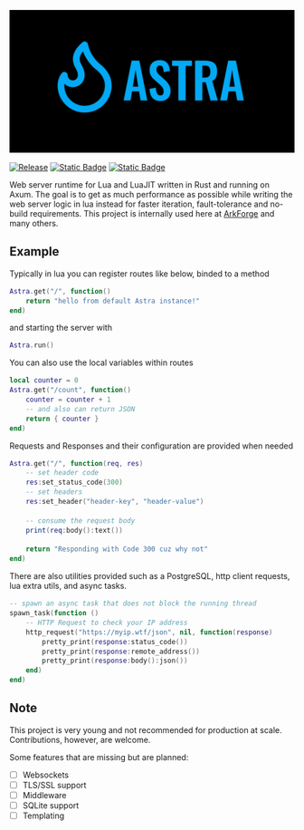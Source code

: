 ![Banner](./docs/banner.png)

[![Release](https://github.com/ArkForgeLabs/Astra/actions/workflows/release.yml/badge.svg)](https://github.com/ArkForgeLabs/Astra/actions/workflows/release.yml)
[![Static Badge](https://img.shields.io/badge/Join-The_Discord-blue?style=flat&logo=discord&color=blue)](https://discord.com/invite/6PMjUx8x3b)
[![Static Badge](https://img.shields.io/badge/Read_The_Docs-blue?style=flat&logo=docsdotrs&color=%23000000)](https://astra.arkforge.net/docs/latest)

Web server runtime for Lua and LuaJIT written in Rust and running on Axum. The goal is to get as much performance as possible while writing the web server logic in lua instead for faster iteration, fault-tolerance and no-build requirements. This project is internally used here at [ArkForge](https://arkforge.net) and many others.

## Example

Typically in lua you can register routes like below, binded to a method

```lua
Astra.get("/", function()
    return "hello from default Astra instance!"
end)
```

and starting the server with

```lua
Astra.run()
```

You can also use the local variables within routes

```lua
local counter = 0
Astra.get("/count", function()
    counter = counter + 1
    -- and also can return JSON
    return { counter }
end)
```

Requests and Responses and their configuration are provided when needed

```lua
Astra.get("/", function(req, res)
    -- set header code
    res:set_status_code(300)
    -- set headers
    res:set_header("header-key", "header-value")

    -- consume the request body
    print(req:body():text())

    return "Responding with Code 300 cuz why not"
end)
```

There are also utilities provided such as a PostgreSQL, http client requests, lua extra utils, and async tasks.

```lua
-- spawn an async task that does not block the running thread
spawn_task(function ()
    -- HTTP Request to check your IP address
    http_request("https://myip.wtf/json", nil, function(response)
        pretty_print(response:status_code())
        pretty_print(response:remote_address())
        pretty_print(response:body():json())
    end)
end)
```

## Note

This project is very young and not recommended for production at scale. Contributions, however, are welcome.

Some features that are missing but are planned:

- [ ] Websockets
- [ ] TLS/SSL support
- [ ] Middleware
- [ ] SQLite support
- [ ] Templating

